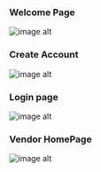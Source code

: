 ### Welcome Page
![image alt]( https://github.com/chanadana-aa/flutter-localbazzar/blob/0904b1cb3ce36b53eb96c79636e7012347d9b61e/git%20localbazzar%20images/image%2035.jpg )
### Create Account
![image alt](https://github.com/chanadana-aa/flutter-localbazzar/blob/966fbc1b0b66ea6a9da6211a6dd4f92ff23a5a31/git%20localbazzar%20images/image36.jpg)
### Login page
![image alt](https://github.com/chanadana-aa/flutter-localbazzar/blob/4172d57af9bb300cc94be1773ab444e9a4790968/git%20localbazzar%20images/image37.jpg)
### Vendor HomePage
![image alt](https://github.com/chanadana-aa/flutter-localbazzar/blob/7275c52d4afb1247e3d2bb9b5edf2418a598bfaa/git%20localbazzar%20images/image38.jpg)
